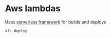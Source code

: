 # Aws lambdas

Uses [serverless framework](https://www.serverless.com/framework/docs) for builds and deploys

```bash
sls deploy
```
